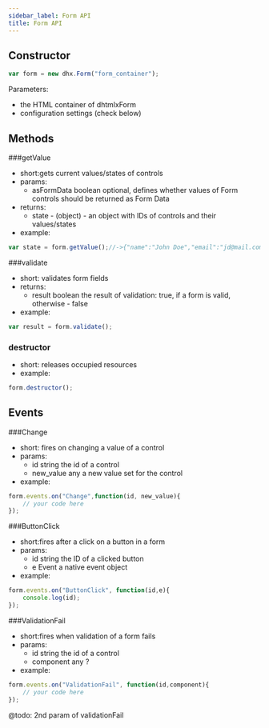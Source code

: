 ```yaml
---
sidebar_label: Form API
title: Form API
---          
```


Constructor
----------------

~~~js
var form = new dhx.Form("form_container");
~~~

Parameters:

- the HTML container of dhtmlxForm
- configuration settings (check below)

Methods
-------------

###getValue

- short:gets current values/states of controls
- params:
	- asFormData	boolean		optional, defines whether values of Form controls should be returned as Form Data
- returns:
	- state - (object) - an object with IDs of controls and their values/states
- example:
~~~js
var state = form.getValue();//->{"name":"John Doe","email":"jd@mail.com", "agree":true}
~~~

###validate

- short: validates form fields
- returns:
	- result	boolean 	the result of validation: true, if a form is valid, otherwise - false
- example:
~~~js
var result = form.validate();
~~~

### destructor

- short: releases occupied resources
- example:
~~~js
form.destructor();
~~~

Events
---------------

###Change 

- short: fires on changing a value of a control
- params:
	- id			string		the id of a control
    - new_value		any			a new value set for the control
- example:
~~~js
form.events.on("Change",function(id, new_value){
	// your code here
});
~~~
	
###ButtonClick 

- short:fires after a click on a button in a form
- params:
	- id 	string	 	the ID of a clicked button
    - e 	Event 		a native event object
- example:
~~~js
form.events.on("ButtonClick", function(id,e){
    console.log(id);
});
~~~

###ValidationFail 

- short:fires when validation of a form fails
- params:
	- id				string		the id of a control
    - component			any			?
- example:
~~~js
form.events.on("ValidationFail", function(id,component){
    // your code here
});
~~~

@todo:
2nd param of validationFail